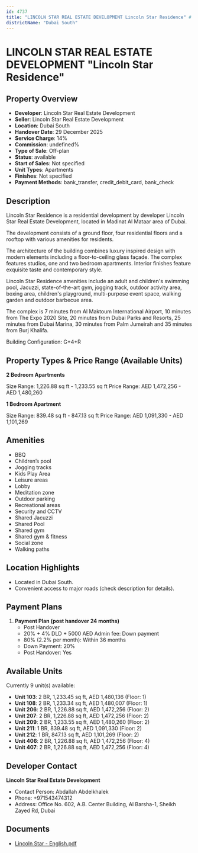 ```yaml
---
id: 4737
title: "LINCOLN STAR REAL ESTATE DEVELOPMENT Lincoln Star Residence" # Escape quotes for YAML string
districtName: "Dubai South"
---
```


# LINCOLN STAR REAL ESTATE DEVELOPMENT "Lincoln Star Residence"

## Property Overview
- **Developer**: Lincoln Star Real Estate Development
- **Seller**: Lincoln Star Real Estate Development
- **Location**: Dubai South
- **Handover Date**: 29 December 2025
- **Service Charge**: 14%
- **Commission**: undefined%
- **Type of Sale**: Off-plan
- **Status**: available
- **Start of Sales**: Not specified
- **Unit Types**: Apartments
- **Finishes**: Not specified
- **Payment Methods**: bank_transfer, credit_debit_card, bank_check

## Description
Lincoln Star Residence is a residential development by developer Lincoln Star Real Estate Development, located in Madinat Al Mataar area of Dubai. 

The development consists of a ground floor, four residential floors and a rooftop with various amenities for residents.

The architecture of the building combines luxury inspired design with modern elements including a floor-to-ceiling glass façade. The complex features studios, one and two bedroom apartments. Interior finishes feature exquisite taste and contemporary style.

Lincoln Star Residence amenities include an adult and children's swimming pool, Jacuzzi, state-of-the-art gym, jogging track, outdoor activity area, boxing area, children's playground, multi-purpose event space, walking garden and outdoor barbecue area.

The complex is 7 minutes from Al Maktoum International Airport, 10 minutes from The Expo 2020 Site, 20 minutes from Dubai Parks and Resorts, 25 minutes from Dubai Marina, 30 minutes from Palm Jumeirah and 35 minutes from Burj Khalifa.

Building Configuration: G+4+R

## Property Types & Price Range (Available Units)
**2 Bedroom Apartments**

Size Range: 1,226.88 sq ft - 1,233.55 sq ft
Price Range: AED 1,472,256 - AED 1,480,260

**1 Bedroom Apartment**

Size Range: 839.48 sq ft - 847.13 sq ft
Price Range: AED 1,091,330 - AED 1,101,269

## Amenities
- BBQ
- Children’s pool
- Jogging tracks
- Kids Play Area
- Leisure areas
- Lobby
- Meditation zone
- Outdoor parking
- Recreational areas
- Security and CCTV
- Shared Jacuzzi
- Shared Pool
- Shared gym
- Shared gym & fitness
- Social zone
- Walking paths

## Location Highlights
- Located in Dubai South.
- Convenient access to major roads (check description for details).

## Payment Plans
1. **Payment Plan (post handover 24 months)**
   - Post Handover
   - 20% + 4% DLD + 5000 AED Admin fee: Down payment
   - 80% (2.2% per month): Within 36 months
   - Down Payment: 20%
   - Post Handover: Yes

## Available Units
Currently 9 unit(s) available:
- **Unit 103**: 2 BR, 1,233.45 sq ft, AED 1,480,136 (Floor: 1)
- **Unit 108**: 2 BR, 1,233.34 sq ft, AED 1,480,007 (Floor: 1)
- **Unit 206**: 2 BR, 1,226.88 sq ft, AED 1,472,256 (Floor: 2)
- **Unit 207**: 2 BR, 1,226.88 sq ft, AED 1,472,256 (Floor: 2)
- **Unit 209**: 2 BR, 1,233.55 sq ft, AED 1,480,260 (Floor: 2)
- **Unit 211**: 1 BR, 839.48 sq ft, AED 1,091,330 (Floor: 2)
- **Unit 212**: 1 BR, 847.13 sq ft, AED 1,101,269 (Floor: 2)
- **Unit 406**: 2 BR, 1,226.88 sq ft, AED 1,472,256 (Floor: 4)
- **Unit 407**: 2 BR, 1,226.88 sq ft, AED 1,472,256 (Floor: 4)

## Developer Contact
**Lincoln Star Real Estate Development**
- Contact Person: Abdallah Abdelkhalek
- Phone: +971543474312
- Address: Office No. 602, A.B. Center Building, Al Barsha-1, Sheikh Zayed Rd, Dubai

## Documents
- [Lincoln Star - English.pdf](https://cdn.geniemap.net/2025/03/20/FPyvsg4z3I44wyV6XGzkoSHM465uuqrBABUGE93v.pdf)
